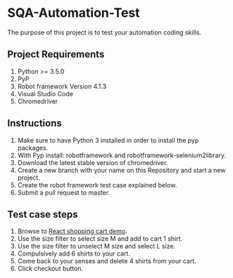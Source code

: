 # SQA-Automation-Test
The purpose of this project is to test your automation coding skills.
## Project Requirements

1. Python >= 3.5.0
2. PyP
3. Robot framework Version 4.1.3
4. Visual Studio Code
5. Chromedriver

## Instructions

1. Make sure to have Python 3 installed in order to install the pyp packages. 
2. With Pyp install: robotframework and robotframework-selenium2library.
3. Download the latest stable version of chromedriver.
4. Create a new branch with your name on this Repository and start a new project.
5. Create the robot framework test case explained below.
6. Submit a pull request to master.

## Test case steps
1. Browse to [React shopping cart demo](https://react-shopping-cart-67954.firebaseapp.com/).
2. Use the size filter to select size M and add to cart 1 shirt.
3. Use the size filter to unselect M size and select L size.
4. Compulsively add 6 shirts to your cart.
5. Come back to your senses and delete 4 shirts from your cart.
6. Click checkout button.
